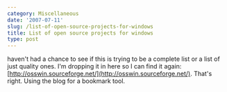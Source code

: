 ```yaml
---
category: Miscellaneous
date: '2007-07-11'
slug: /list-of-open-source-projects-for-windows
title: List of open source projects for windows
type: post
---
```



haven't had a chance to see if this is trying to be a complete list
or a list of just quality ones. I'm dropping it in here so I can
find it again:
[http://osswin.sourceforge.net/](http://osswin.sourceforge.net/).
That's right. Using the blog for a bookmark tool.
